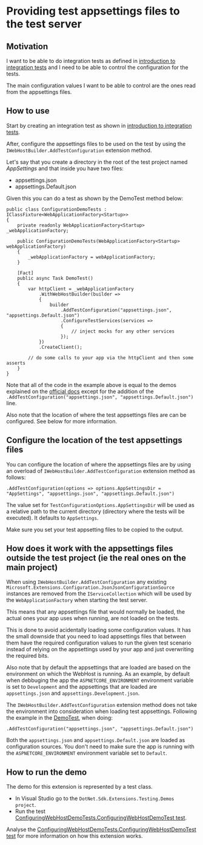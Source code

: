 ﻿# Providing test appsettings files to the test server

## Motivation

I want to be able to do integration tests as defined in [introduction to integration tests](https://docs.microsoft.com/en-us/aspnet/core/test/integration-tests?#introduction-to-integration-tests) and I need to be able to control the configuration for the tests.

The main configuration values I want to be able to control are the ones read from the appsettings files.

## How to use

Start by creating an integration test as shown in [introduction to integration tests](https://docs.microsoft.com/en-us/aspnet/core/test/integration-tests?#introduction-to-integration-tests).

After, configure the appsettings files to be used on the test by using the `IWebHostBuilder.AddTestConfiguration` extension method.

Let's say that you create a directory in the root of the test project named *AppSettings* and that inside you have two files:

* appsettings.json
* appsettings.Default.json

Given this you can do a test as shown by the DemoTest method below:

```
public class ConfigurationDemoTests : IClassFixture<WebApplicationFactory<Startup>>
{
    private readonly WebApplicationFactory<Startup> _webApplicationFactory;

    public ConfigurationDemoTests(WebApplicationFactory<Startup> webApplicationFactory)
    {
        _webApplicationFactory = webApplicationFactory;
    }

    [Fact]
    public async Task DemoTest()
    {
        var httpClient = _webApplicationFactory
            .WithWebHostBuilder(builder =>
            {
                builder
                    .AddTestConfiguration("appsettings.json", "appsettings.Default.json")
                    .ConfigureTestServices(services =>
                    {
                        // inject mocks for any other services
                    });
            })
            .CreateClient();

        // do some calls to your app via the httpClient and then some asserts
    }
}
```

Note that all of the code in the example above is equal to the demos explained on the [official docs](https://docs.microsoft.com/en-us/aspnet/core/test/integration-tests?#introduction-to-integration-tests) except for the addition of the `.AddTestConfiguration("appsettings.json", "appsettings.Default.json")` line.

Also note that the location of where the test appsettings files are can be configured. See below for more information.

## Configure the location of the test appsettings files

You can configure the location of where the appsettings files are by using an overload of `IWebHostBuilder.AddTestConfiguration` extension method as follows:

```
.AddTestConfiguration(options => options.AppSettingsDir = "AppSettings", "appsettings.json", "appsettings.Default.json")
```

The value set for `TestConfigurationOptions.AppSettingsDir` will be used as a relative path to the current directory (directory where the tests will be executed). It defaults to `AppSettings`.

Make sure you set your test appsetting files to be copied to the output.

## How does it work with the appsettings files outside the test project (ie the real ones on the main project)

When using `IWebHostBuilder.AddTestConfiguration` any existing `Microsoft.Extensions.Configuration.JsonJsonConfigurationSource` instances are removed from the `IServiceCollection` which will be used by the `WebApplicationFactory` when starting the test server.

This means that any appsettings file that would normally be loaded, the actual ones your app uses when running, are not loaded on the tests.

This is done to avoid acidentally loading some configuration values. It has the small downside that you need to load appsettings files that between them have the required configuration values to run the given test scenario instead of relying on the appsettings used by your app and just overwriting the required bits.

Also note that by default the appsettings that are loaded are based on the environment on which the WebHost is running. As an example, by default when debbuging the app the `ASPNETCORE_ENVIRONMENT` environment variable is set to `Development` and the appsettings that are loaded are `appsettings.json` and `appsettings.Development.json`. 

The `IWebHostBuilder.AddTestConfiguration` extension method does not take the environment into consideration when loading test appsettings. Following the example in the [DemoTest](#how-to-use), when doing:

```
.AddTestConfiguration("appsettings.json", "appsettings.Default.json")
```

Both the `appsettings.json` and `appsettings.Default.json` are loaded as configuration sources. You don't need to make sure the app is running with the `ASPNETCORE_ENVIRONMENT` environment variable set to `Default`.

## How to run the demo

The demo for this extension is represented by a test class.

* In Visual Studio go to the `DotNet.Sdk.Extensions.Testing.Demos project`.
* Run the test [ConfiguringWebHostDemoTests.ConfiguringWebHostDemoTest test](/demos/extensions-testing-demos/DotNet.Sdk.Extensions.Testing.Demos/Configuration/ConfiguringWebHostDemoTests.cs).

Analyse the [ConfiguringWebHostDemoTests.ConfiguringWebHostDemoTest test](/demos/extensions-testing-demos/DotNet.Sdk.Extensions.Testing.Demos/Configuration/ConfiguringWebHostDemoTests.cs) for more information on how this extension works.
